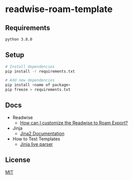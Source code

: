 # readwise-roam-template

## Requirements

```bash
python 3.8.0
```

## Setup

```bash
# Install dependencies
pip install -r requirements.txt

# Add new dependencies
pip install <name of package>
pip freeze > requirements.txt
```

## Docs

- Readwise
  - [How can I customize the Readwise to Roam Export?](https://help.readwise.io/article/112-how-can-i-customize-the-roam-export#title)
- Jinja
  - [Jina2 Documentation](https://jinja.palletsprojects.com/en/2.11.x/)
- How to Test Templates
  - [Jinja live parser](https://cryptic-cliffs-32040.herokuapp.com/)

## License

[MIT](./LICENSE)
